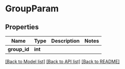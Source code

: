 # GroupParam

## Properties
Name | Type | Description | Notes
------------ | ------------- | ------------- | -------------
**group_id** | **int** |  | 

[[Back to Model list]](../README.md#documentation-for-models) [[Back to API list]](../README.md#documentation-for-api-endpoints) [[Back to README]](../README.md)


